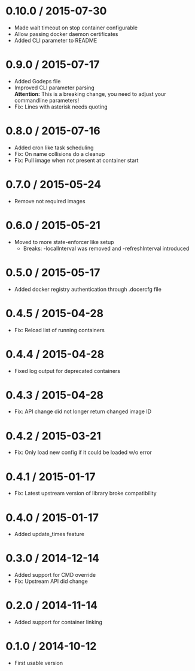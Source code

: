 
0.10.0 / 2015-07-30
==================

  * Made wait timeout on stop container configurable
  * Allow passing docker daemon certificates
  * Added CLI parameter to README

0.9.0 / 2015-07-17
==================

  * Added Godeps file
  * Improved CLI parameter parsing  
    **Attention:** This is a breaking change, you need to adjust your commandline parameters!
  * Fix: Lines with asterisk needs quoting

0.8.0 / 2015-07-16
==================

  * Added cron like task scheduling
  * Fix: On name collisions do a cleanup
  * Fix: Pull image when not present at container start

0.7.0 / 2015-05-24
==================

  * Remove not required images

0.6.0 / 2015-05-21
==================

  * Moved to more state-enforcer like setup
    * Breaks: -localInterval was removed and -refreshInterval introduced

0.5.0 / 2015-05-17
==================

  * Added docker registry authentication through .docercfg file

0.4.5 / 2015-04-28
==================

  * Fix: Reload list of running containers

0.4.4 / 2015-04-28
==================

  * Fixed log output for deprecated containers

0.4.3 / 2015-04-28
==================

  * Fix: API change did not longer return changed image ID

0.4.2 / 2015-03-21
==================

  * Fix: Only load new config if it could be loaded w/o error

0.4.1 / 2015-01-17
==================

  * Fix: Latest upstream version of library broke compatibility

0.4.0 / 2015-01-17
==================

  * Added update\_times feature

0.3.0 / 2014-12-14
==================

  * Added support for CMD override
  * Fix: Upstream API did change

0.2.0 / 2014-11-14
==================

  * Added support for container linking

0.1.0 / 2014-10-12
==================

  * First usable version
